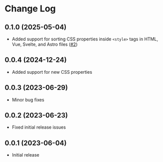 # Change Log

## 0.1.0 (2025-05-04)

- Added support for sorting CSS properties inside `<style>` tags in HTML, Vue, Svelte, and Astro files ([#2](https://github.com/piyushsarkar/vscode-css-property-sorter/pull/2))

## 0.0.4 (2024-12-24)

- Added support for new CSS properties

## 0.0.3 (2023-06-29)

- Minor bug fixes

## 0.0.2 (2023-06-23)

- Fixed initial release issues

## 0.0.1 (2023-06-04)

- Initial release

